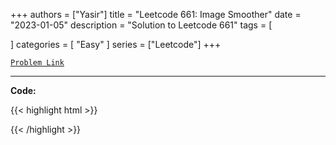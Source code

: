 
+++
authors = ["Yasir"]
title = "Leetcode 661: Image Smoother"
date = "2023-01-05"
description = "Solution to Leetcode 661"
tags = [
    
]
categories = [
    "Easy"
]
series = ["Leetcode"]
+++



[`Problem Link`](https://leetcode.com/problems/image-smoother/description/)

---

**Code:**

{{< highlight html >}}

{{< /highlight >}}

